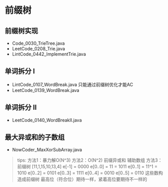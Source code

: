 # 前缀树

## 前缀树实现

- Code_0030_TrieTree.java
- LeetCode_0208_Trie.java
- LintCode_0442_ImplementTrie.java

## 单词拆分 I

- LintCode_0107_WordBreak.java  只能通过前缀树优化才能AC
- LeetCode_0139_WordBreak.java

## 单词拆分 II

- LeetCode_0140_WordBreakII.java

## 最大异或和的子数组

- NowCoder_MaxXorSubArray.java

> tips:
方法1：暴力解O(N^3)
方法2：O(N^2) 前缀异或和 辅助数组
方法3：前缀树
[11,1,15,10,13,4]
e[-1] = 0000
e[0..0] = 11 = 1011
e[0..1] = 11^1 = 1010
e[0..2] = 0101
e[0..3] = 1111
e[0..4] = 0010
e[0..5] = 0110
这些数构造成前缀树
最高位（符合位）期待一样，紧着高位要期待不一样的
